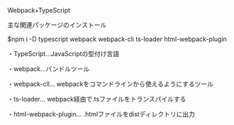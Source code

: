 Webpack+TypeScript

主な関連パッケージのインストール　

 $npm i -D typescript webpack webpack-cli ts-loader html-webpack-plugin

・TypeScript...JavaScriptの型付け言語　

・webpack...バンドルツール　

・webpack-cll... webpackをコマンドラインから使えるようにするツール　

・ts-loader... webpack経由で.tsファイルをトランスパイルする　

・html-webpack-plugin... .htmlファイルをdistディレクトリに出力



